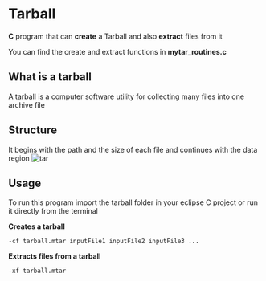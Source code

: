 # Tarball
<b>C</b> program that can <b>create</b> a Tarball and also <b>extract</b> files from it

You can find the create and extract functions in <b>mytar_routines.c</b>

## What is a tarball
A tarball is a computer software utility for collecting many files into one archive file

## Structure
It begins with the path and the size of each file and continues with the data region
![tar](https://user-images.githubusercontent.com/36489953/38105095-61a89274-338b-11e8-8a34-12ff8cab2c91.PNG)

## Usage

To run this program import the tarball folder in your eclipse C project or run it directly from the terminal

<b>Creates a tarball</b>
```
-cf tarball.mtar inputFile1 inputFile2 inputFile3 ...
```
<b>Extracts files from a tarball</b>
```
-xf tarball.mtar
```
